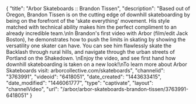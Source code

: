 {
    "title": "Arbor Skateboards :: Brandon Tissen",
    "description": "Based out of Oregon, Brandon Tissen is on the cutting edge of downhill skateboarding by being on the forefront of the 'skate everything' movement. His style matched with technical ability makes him the perfect compliment to an already incredible team.\nIn Brandon's first video with Arbor (film\/edit Jack Boston), he demonstrates how to push the limits in skating by showing the versatility one skater can have. You can see him flawlessly skate the Backlash through rural hills, and navigate through the urban streets of Portland on the Shakedown. \nEnjoy the video, and see first hand how downhill skateboarding is taken on a new look!\nTo learn more about Arbor Skateboards visit: arborcollective.com\/skateboards",
    "channelid": "3763991",
    "videoid": "6418051",
    "date_created": "1443633415",
    "date_modified": "1446061777",
    "type": "captivate",
    "layout": "channelVideo",
    "url": "\/arbor\/arbor-skateboards-brandon-tissen\/3763991-6418051"
}